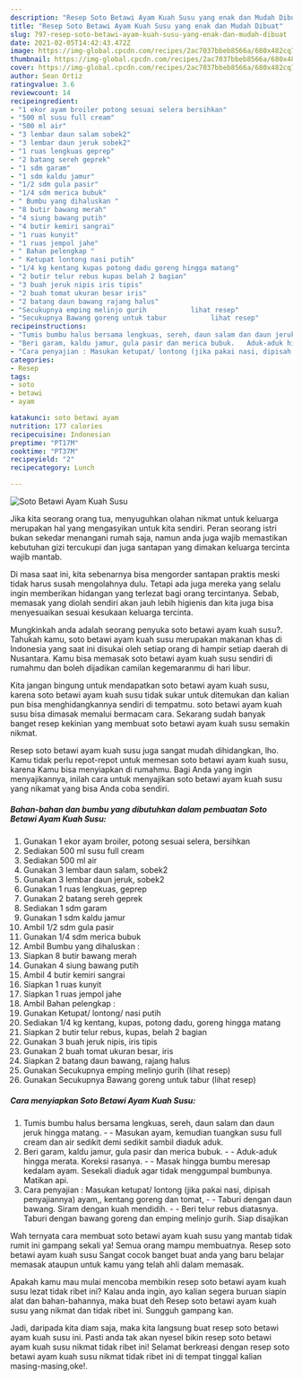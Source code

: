 ```yaml
---
description: "Resep Soto Betawi Ayam Kuah Susu yang enak dan Mudah Dibuat"
title: "Resep Soto Betawi Ayam Kuah Susu yang enak dan Mudah Dibuat"
slug: 797-resep-soto-betawi-ayam-kuah-susu-yang-enak-dan-mudah-dibuat
date: 2021-02-05T14:42:43.472Z
image: https://img-global.cpcdn.com/recipes/2ac7037bbeb8566a/680x482cq70/soto-betawi-ayam-kuah-susu-foto-resep-utama.jpg
thumbnail: https://img-global.cpcdn.com/recipes/2ac7037bbeb8566a/680x482cq70/soto-betawi-ayam-kuah-susu-foto-resep-utama.jpg
cover: https://img-global.cpcdn.com/recipes/2ac7037bbeb8566a/680x482cq70/soto-betawi-ayam-kuah-susu-foto-resep-utama.jpg
author: Sean Ortiz
ratingvalue: 3.6
reviewcount: 14
recipeingredient:
- "1 ekor ayam broiler potong sesuai selera bersihkan"
- "500 ml susu full cream"
- "500 ml air"
- "3 lembar daun salam sobek2"
- "3 lembar daun jeruk sobek2"
- "1 ruas lengkuas geprep"
- "2 batang sereh geprek"
- "1 sdm garam"
- "1 sdm kaldu jamur"
- "1/2 sdm gula pasir"
- "1/4 sdm merica bubuk"
- " Bumbu yang dihaluskan "
- "8 butir bawang merah"
- "4 siung bawang putih"
- "4 butir kemiri sangrai"
- "1 ruas kunyit"
- "1 ruas jempol jahe"
- " Bahan pelengkap "
- " Ketupat lontong nasi putih"
- "1/4 kg kentang kupas potong dadu goreng hingga matang"
- "2 butir telur rebus kupas belah 2 bagian"
- "3 buah jeruk nipis iris tipis"
- "2 buah tomat ukuran besar iris"
- "2 batang daun bawang rajang halus"
- "Secukupnya emping melinjo gurih           lihat resep"
- "Secukupnya Bawang goreng untuk tabur           lihat resep"
recipeinstructions:
- "Tumis bumbu halus bersama lengkuas, sereh, daun salam dan daun jeruk hingga matang.   Masukan ayam, kemudian tuangkan susu full cream dan air sedikit demi sedikit sambil diaduk aduk."
- "Beri garam, kaldu jamur, gula pasir dan merica bubuk.   Aduk-aduk hingga merata. Koreksi rasanya.  Masak hingga bumbu meresap kedalam ayam. Sesekali diaduk agar tidak menggumpal bumbunya. Matikan api."
- "Cara penyajian : Masukan ketupat/ lontong (jika pakai nasi, dipisah penyajiannya) ayam,, kentang goreng dan tomat,   Taburi dengan daun bawang. Siram dengan kuah mendidih.   Beri telur rebus diatasnya. Taburi dengan bawang goreng dan emping melinjo gurih. Siap disajikan"
categories:
- Resep
tags:
- soto
- betawi
- ayam

katakunci: soto betawi ayam 
nutrition: 177 calories
recipecuisine: Indonesian
preptime: "PT17M"
cooktime: "PT37M"
recipeyield: "2"
recipecategory: Lunch

---
```



![Soto Betawi Ayam Kuah Susu](https://img-global.cpcdn.com/recipes/2ac7037bbeb8566a/680x482cq70/soto-betawi-ayam-kuah-susu-foto-resep-utama.jpg)

Jika kita seorang orang tua, menyuguhkan olahan nikmat untuk keluarga merupakan hal yang mengasyikan untuk kita sendiri. Peran seorang istri bukan sekedar menangani rumah saja, namun anda juga wajib memastikan kebutuhan gizi tercukupi dan juga santapan yang dimakan keluarga tercinta wajib mantab.

Di masa  saat ini, kita sebenarnya bisa mengorder santapan praktis meski tidak harus susah mengolahnya dulu. Tetapi ada juga mereka yang selalu ingin memberikan hidangan yang terlezat bagi orang tercintanya. Sebab, memasak yang diolah sendiri akan jauh lebih higienis dan kita juga bisa menyesuaikan sesuai kesukaan keluarga tercinta. 



Mungkinkah anda adalah seorang penyuka soto betawi ayam kuah susu?. Tahukah kamu, soto betawi ayam kuah susu merupakan makanan khas di Indonesia yang saat ini disukai oleh setiap orang di hampir setiap daerah di Nusantara. Kamu bisa memasak soto betawi ayam kuah susu sendiri di rumahmu dan boleh dijadikan camilan kegemaranmu di hari libur.

Kita jangan bingung untuk mendapatkan soto betawi ayam kuah susu, karena soto betawi ayam kuah susu tidak sukar untuk ditemukan dan kalian pun bisa menghidangkannya sendiri di tempatmu. soto betawi ayam kuah susu bisa dimasak memalui bermacam cara. Sekarang sudah banyak banget resep kekinian yang membuat soto betawi ayam kuah susu semakin nikmat.

Resep soto betawi ayam kuah susu juga sangat mudah dihidangkan, lho. Kamu tidak perlu repot-repot untuk memesan soto betawi ayam kuah susu, karena Kamu bisa menyiapkan di rumahmu. Bagi Anda yang ingin menyajikannya, inilah cara untuk menyajikan soto betawi ayam kuah susu yang nikamat yang bisa Anda coba sendiri.

<!--inarticleads1-->

##### Bahan-bahan dan bumbu yang dibutuhkan dalam pembuatan Soto Betawi Ayam Kuah Susu:

1. Gunakan 1 ekor ayam broiler, potong sesuai selera, bersihkan
1. Sediakan 500 ml susu full cream
1. Sediakan 500 ml air
1. Gunakan 3 lembar daun salam, sobek2
1. Gunakan 3 lembar daun jeruk, sobek2
1. Gunakan 1 ruas lengkuas, geprep
1. Gunakan 2 batang sereh geprek
1. Sediakan 1 sdm garam
1. Gunakan 1 sdm kaldu jamur
1. Ambil 1/2 sdm gula pasir
1. Gunakan 1/4 sdm merica bubuk
1. Ambil  Bumbu yang dihaluskan :
1. Siapkan 8 butir bawang merah
1. Gunakan 4 siung bawang putih
1. Ambil 4 butir kemiri sangrai
1. Siapkan 1 ruas kunyit
1. Siapkan 1 ruas jempol jahe
1. Ambil  Bahan pelengkap :
1. Gunakan  Ketupat/ lontong/ nasi putih
1. Sediakan 1/4 kg kentang, kupas, potong dadu, goreng hingga matang
1. Siapkan 2 butir telur rebus, kupas, belah 2 bagian
1. Gunakan 3 buah jeruk nipis, iris tipis
1. Gunakan 2 buah tomat ukuran besar, iris
1. Siapkan 2 batang daun bawang, rajang halus
1. Gunakan Secukupnya emping melinjo gurih           (lihat resep)
1. Gunakan Secukupnya Bawang goreng untuk tabur           (lihat resep)




<!--inarticleads2-->

##### Cara menyiapkan Soto Betawi Ayam Kuah Susu:

1. Tumis bumbu halus bersama lengkuas, sereh, daun salam dan daun jeruk hingga matang.  -  - Masukan ayam, kemudian tuangkan susu full cream dan air sedikit demi sedikit sambil diaduk aduk.
1. Beri garam, kaldu jamur, gula pasir dan merica bubuk.  -  - Aduk-aduk hingga merata. Koreksi rasanya. -  - Masak hingga bumbu meresap kedalam ayam. Sesekali diaduk agar tidak menggumpal bumbunya. Matikan api.
1. Cara penyajian : Masukan ketupat/ lontong (jika pakai nasi, dipisah penyajiannya) ayam,, kentang goreng dan tomat,  -  - Taburi dengan daun bawang. Siram dengan kuah mendidih.  -  - Beri telur rebus diatasnya. Taburi dengan bawang goreng dan emping melinjo gurih. Siap disajikan




Wah ternyata cara membuat soto betawi ayam kuah susu yang mantab tidak rumit ini gampang sekali ya! Semua orang mampu membuatnya. Resep soto betawi ayam kuah susu Sangat cocok banget buat anda yang baru belajar memasak ataupun untuk kamu yang telah ahli dalam memasak.

Apakah kamu mau mulai mencoba membikin resep soto betawi ayam kuah susu lezat tidak ribet ini? Kalau anda ingin, ayo kalian segera buruan siapin alat dan bahan-bahannya, maka buat deh Resep soto betawi ayam kuah susu yang nikmat dan tidak ribet ini. Sungguh gampang kan. 

Jadi, daripada kita diam saja, maka kita langsung buat resep soto betawi ayam kuah susu ini. Pasti anda tak akan nyesel bikin resep soto betawi ayam kuah susu nikmat tidak ribet ini! Selamat berkreasi dengan resep soto betawi ayam kuah susu nikmat tidak ribet ini di tempat tinggal kalian masing-masing,oke!.

